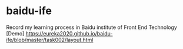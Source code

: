 # baidu-ife
Record my learning process in Baidu institute of Front End  Technology
[Demo] https://eureka2020.github.io/baidu-ife/blob/master/task002/layout.html
